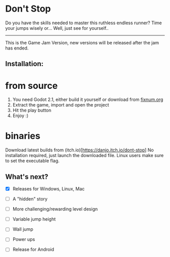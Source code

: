 # Don't Stop
Do you have the skills needed to master this ruthless endless runner? Time your jumps wisely or... 
Well, just see for yourself..

---
This is the Game Jam Version, new versions will be released after the jam has ended.

## Installation:
# from source
1. You need Godot 2.1, either build it yourself or download from [fixnum.org](http://fixnum.org/godot/)
2. Extract the game, import and open the project
3. Hit the play button
4. Enjoy :)

# binaries
Download latest builds from (itch.io)[https://danjo.itch.io/dont-stop]
No installation required, just launch the downloaded file. Linux users make sure to set the executable flag.

## What's next?
- [x] Releases for Windows, Linux, Mac
- [ ] A "hidden" story
- [ ] More challenging/rewarding level design
- [ ] Variable jump height
- [ ] Wall jump
- [ ] Power ups
- [ ] Release for Android

